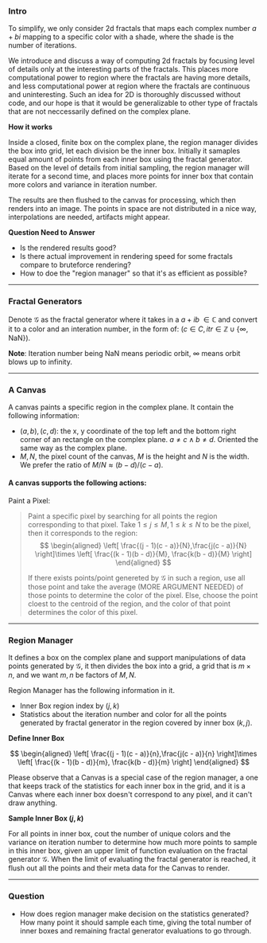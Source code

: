 ### **Intro**
To simplify, we only consider 2d fractals that maps each complex number $a + bi$ mapping to a specific color with a shade, where the shade is the number of iterations. 

We introduce and discuss a way of computing 2d fractals by focusing level of details only at the interesting parts of the fractals. This places more computational power to region where the fractals are having more details, and less computational power at region where the fractals are continuous and uninteresting. Such an idea for 2D is thoroughly discussed without code, and our hope is that it would be generalizable to other type of fractals that are not neccessarily defined on the complex plane. 

**How it works**

Inside a closed, finite box on the complex plane, the region manager divides the box into grid, let each division be the inner box. Initially it samaples equal amount of points from each inner box using the fractal generator. Based on the level of details from initial sampling, the region manager will iterate for a second time, and places more points for inner box that contain more colors and variance in iteration number. 

The results are then flushed to the canvas for processing, which then renders into an image. The points in space are not distributed in a nice way, interpolations are needed, artifacts might appear. 

**Question Need to Answer**
* Is the rendered results good? 
* Is there actual improvement in rendering speed for some fractals compare to bruteforce rendering? 
* How to doe the "region manager" so that it's as efficient as possible? 


---
### **Fractal Generators** 

Denote $\mathcal G$ as the fractal generator where it takes in a $a + ib \;\in \mathbb C$ and convert it to a color and an interation number, in the form of: $(c\in C, itr\in \mathbb Z\cup \{\infty, \text{NaN}\})$. 

**Note**: Iteration number being NaN means periodic orbit, $\infty$ means orbit blows up to infinity. 


---
### **A Canvas**

A canvas paints a specific region in the complex plane. It contain the following information: 
* $(a,b), (c, d)$: the x, y coordinate of the top left and the bottom right corner of an rectangle on the complex plane. $a \neq c \wedge b \neq d$. Oriented the same way as the complex plane. 
* $M, N$, the pixel count of the canvas, $M$ is the height and $N$ is the width. We prefer the ratio of $M/N \approx (b - d)/(c - a)$. 


#### **A canvas supports the following actions:**

Paint a Pixel:

> Paint a specific pixel by searching for all points the region corresponding to that pixel. Take $1\le j \le M, 1\le k \le N$ to be the pixel, then it corresponds to the region: 
> $$
> \begin{aligned}
>     \left[
>         \frac{(j - 1)(c - a)}{N},\frac{j(c - a)}{N}
>     \right]\times
>     \left[
>         \frac{(k - 1)(b - d)}{M}, \frac{k(b - d)}{M}
>     \right]
> \end{aligned}
> $$
> 
> If there exists points/point genereted by $\mathcal G$ in such a region, use all those point and take the average (MORE ARGUMENT NEEDED) of those points to determine the color of the pixel. Else, choose the point cloest to the centroid of the region, and the color of that point determines the color of this pixel. 


---
### **Region Manager**

It defines a box on the complex plane and support manipulations of data points generated by $\mathcal G$, it then divides the box into a grid, a grid that is $m\times n$, and we want $m, n$ be factors of $M, N$. 

Region Manager has the following information in it. 
* Inner Box region index by $(j, k)$
* Statistics about the iteration number and color for all the points generated by fractal generator in the region covered by inner box $(k, j)$. 

**Define Inner Box**

$$
\begin{aligned}
    \left[
        \frac{(j - 1)(c - a)}{n},\frac{j(c - a)}{n}
    \right]\times
    \left[
        \frac{(k - 1)(b - d)}{m}, \frac{k(b - d)}{m}
    \right]
\end{aligned}
$$

Please observe that a Canvas is a special case of the region manager, a one that keeps track of the statistics for each inner box in the grid, and it is a Canvas where each inner box doesn't correspond to any pixel, and it can't draw anything. 

**Sample Inner Box $(j, k)$**

For all points in inner box, cout the number of unique colors and the variance on iteration number to determine how much more points to sample in this inner box, given an upper limit of function evaluation on the fractal generator $\mathcal G$. When the limit of evaluating the fractal generator is reached, it flush out all the points and their meta data for the Canvas to render. 


---
### **Question**

* How does region manager make decision on the statistics generated? How many point it should sample each time, giving the total number of inner boxes and remaining fractal generator evaluations to go through. 



